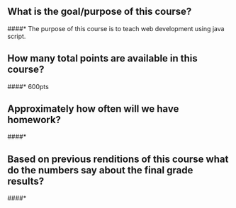 ## What is the goal/purpose of this course?
  ####* The purpose of this course is to teach web development using java script.
## How many total points are available in this course?
  ####* 600pts
## Approximately how often will we have homework?
  ####* 
## Based on previous renditions of this course what do the numbers say about the final grade results?
  ####* 
